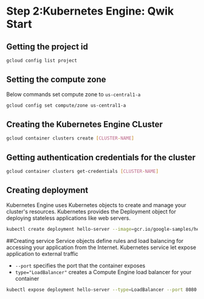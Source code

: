 # Step 2:Kubernetes Engine: Qwik Start

## Getting the project id

```bash
gcloud config list project
```

## Setting the compute zone
Below commands set compute zone to `us-central1-a`

```bash
gcloud config set compute/zone us-central1-a
```
## Creating the Kubernetes Engine CLuster
```bash
gcloud container clusters create [CLUSTER-NAME]
```
## Getting authentication credentials for the cluster
```bash
gcloud container clusters get-credentials [CLUSTER-NAME]
```
## Creating deployment
Kubernetes Engine uses Kubernetes objects to create and manage your cluster's resources.
Kubernetes provides the Deployment object for deploying stateless applications like web servers.
```bash
kubectl create deployment hello-server --image=gcr.io/google-samples/hello-app:1.0
```

##Creating service
Service objects define rules and load balancing for accessing your application from the Internet.
Kubernetes service let expose application to external traffic
+ `--port` specifies the port that the container exposes
+ `type="LoadBalancer"` creates a Compute Engine load balancer for your container

 ```bash
 kubectl expose deployment hello-server --type=LoadBalancer --port 8080
 ```
